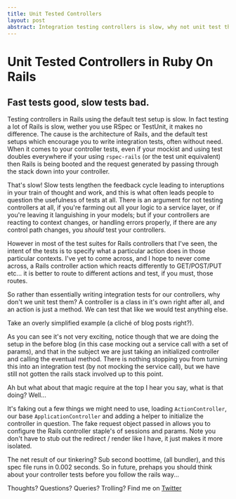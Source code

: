 ```yaml
---
title: Unit Tested Controllers
layout: post 
abstract: Integration testing controllers is slow, why not unit test them?
---
```

Unit Tested Controllers in Ruby On Rails
=========================================
Fast tests good, slow tests bad.
-----------------------------------------

Testing controllers in Rails using the default test setup is slow. In
fact testing a lot of Rails is slow, wether you use RSpec or TestUnit,
it makes no difference. The cause is the architecture of Rails, and the
default test setups which encourage you to write integration tests, often
without need. When it comes to your controller tests, even if your mockist
and using test doubles everywhere if your using `rspec-rails` (or the test
unit equivalent) then Rails is being booted and the request generated by
passing through the stack down into your controller.

That's slow! Slow tests lengthen the feedback cycle leading to
interuptions in your train of thought and work, and this is what often leads
people to question the usefulness of tests at all. There is an argument for
not testing controllers at all, if you're farming out all your logic to
a service layer, or if you're leaving it languishing in your models; but
if your controllers are reacting to context changes, or handling errors
properly, if there are any control path changes, you *should* test your
controllers.

However in most of the test suites for Rails controllers that I've seen, the
intent of the tests is to specify what a particular action does in those
particular contexts. I've yet to come across, and I hope to never come
across, a Rails controller action which reacts differently to
GET/POST/PUT etc... it is better to route to different actions and test,
if you must, those routes.

So rather than essentially writing integration tests for our
controllers, why don't we unit test them? A controller is a class in
it's own right after all, and an action is just a method. We can test
that like we would test anything else.

Take an overly simplified example (a cliché of blog posts right?).

<script src="https://gist.github.com/2049753.js?file=example_controller_spec.rb">
</script>

As you can see it's not very exciting, notice though that we are doing
the setup in the before blog (in this case mocking out a service call
with a set of params), and that in the subject we are just taking an
initialized controller and calling the eventual method. There is nothing
stopping you from turning this into an integration test (by not mocking
the service call), but we have still not gotten the rails stack involved
up to this point.

Ah but what about that magic require at the top I hear you say, what is
that doing? Well...

<script src="https://gist.github.com/2049753.js?file=controller_bootstrap.rb">
</script>

It's faking out a few things we might need to use, loading
`ActionController`, our base `ApplicationController` and adding a helper
to initialize the controller in question. The fake request object passed
in allows you to configure the Rails controller staple's of sessions and
params. Note you don't have to stub out the redirect / render like I have,
it just makes it more isolated.

The net result of our tinkering? Sub second boottime, (all bundler), and
this spec file runs in 0.002 seconds. So in future, prehaps you should
think about your controller tests before you follow the rails way...

Thoughts? Questions? Queries? Trolling? Find me on
[Twitter]( https://twitter.com/jonrowe)
